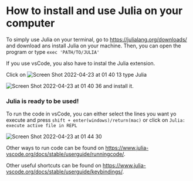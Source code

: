 # How to install and use Julia on your computer

To simply use Julia on your terminal, go to https://julialang.org/downloads/ and download ans install Julia on your machine. Then, you can open the program or type ```exec 'PATH/TO/JULIA'```

If you use vsCode, you also have to instal the Julia extension.

Click on ![Screen Shot 2022-04-23 at 01 40 13](https://user-images.githubusercontent.com/45129483/164877916-ab875438-1538-4b4a-9991-6436d3e5b162.png)  type Julia

![Screen Shot 2022-04-23 at 01 40 36](https://user-images.githubusercontent.com/45129483/164877926-72dc5213-a1a0-4407-9b05-aa761f06c263.png) and install it.


### Julia is ready to be used!

To run the code in vsCode, you can either select the lines you want yo execute and press ```shift + enter(windows)/return(mac)``` or click on ```Julia: execute active file in REPL```

![Screen Shot 2022-04-23 at 01 44 30](https://user-images.githubusercontent.com/45129483/164878035-2ef1301e-8e12-45ea-8ea9-01f13f249e5b.png)

Other ways to run code can be found on https://www.julia-vscode.org/docs/stable/userguide/runningcode/.

Other useful shortcuts can be found on https://www.julia-vscode.org/docs/stable/userguide/keybindings/.

